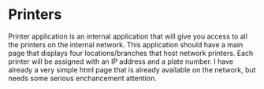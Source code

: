 Printers
========

Printer application is an internal application that will give you access to all the printers on the internal network. This application should have a main page that displays four locations/branches that host network printers. Each printer will be assigned with an IP address and a plate number. I have already a very simple html page that is already available on the network, but needs some serious enchancement attention.
